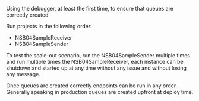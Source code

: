 Using the debugger, at least the first time, to ensure that queues are correctly created

Run projects in the following order:

* NSB04SampleReceiver
* NSB04SampleSender

To test the scale-out scenario, run the NSB04SampleSender multiple times and run multiple times the NSB04SampleReceiver, each instance can be shutdown and started up at any time without any issue and without losing any message.

Once queues are created correctly endpoints can be run in any order. Generally speaking in production queues are created upfront at deploy time.